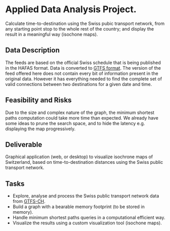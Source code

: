# Applied Data Analysis Project.

Calculate time-to-destination using the Swiss pubic transport network, from any starting point
stop to the whole rest of the country; and display the result in a meaningful way (isochone maps).

## Data Description
The feeds are based on the official Swiss schedule that is being published in the HAFAS format.
Data is converted to [GTFS format](http://www.transitwiki.org/TransitWiki/index.php?title=General_Transit_Feed_Specification).
The version of the feed offered here does not contain every bit of information present in the original data.
However it has everything needed to find the complete set of valid connections between two destinations for a
given date and time.

## Feasibility and Risks
Due to the size and complex nature of the graph, the minimum shortest paths computation could take more time than expected.
We already have some ideas to prune the search space, and to hide the latency e.g. displaying the map progressively.

## Deliverable
Graphical application (web, or desktop) to visualize isochrone maps of Switzerland, based on time-to-destination distances
using the Swiss public transport network.

## Tasks
 - Explore, analyse and process the Swiss public transport network data from [GTFS-CH](http://gtfs.geops.ch/).
 - Build a graph with a bearable memory footprint (to be stored in memory).
 - Handle minimum shortest paths queries in a computational efficient way.
 - Visualize the results using a custom visualization tool (isochone maps).
